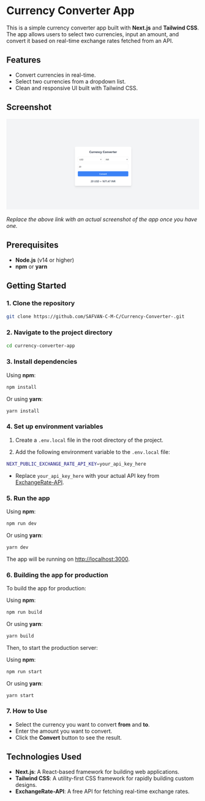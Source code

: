 # Currency Converter App

This is a simple currency converter app built with **Next.js** and **Tailwind CSS**. The app allows users to select two currencies, input an amount, and convert it based on real-time exchange rates fetched from an API.

## Features

- Convert currencies in real-time.
- Select two currencies from a dropdown list.
- Clean and responsive UI built with Tailwind CSS.

## Screenshot

![Currency Converter App](./docs/ScreenShot.png)

*Replace the above link with an actual screenshot of the app once you have one.*

## Prerequisites

- **Node.js** (v14 or higher)
- **npm** or **yarn**

## Getting Started

### 1. Clone the repository

```bash
git clone https://github.com/SAFVAN-C-M-C/Currency-Converter-.git
```

### 2. Navigate to the project directory

```bash
cd currency-converter-app
```

### 3. Install dependencies

Using **npm**:

```bash
npm install
```

Or using **yarn**:

```bash
yarn install
```

### 4. Set up environment variables

1. Create a `.env.local` file in the root directory of the project.

2. Add the following environment variable to the `.env.local` file:

```bash
NEXT_PUBLIC_EXCHANGE_RATE_API_KEY=your_api_key_here
```

- Replace `your_api_key_here` with your actual API key from [ExchangeRate-API](https://www.exchangerate-api.com/).

### 5. Run the app

Using **npm**:

```bash
npm run dev
```

Or using **yarn**:

```bash
yarn dev
```

The app will be running on [http://localhost:3000](http://localhost:3000).

### 6. Building the app for production

To build the app for production:

Using **npm**:

```bash
npm run build
```

Or using **yarn**:

```bash
yarn build
```

Then, to start the production server:

Using **npm**:

```bash
npm run start
```

Or using **yarn**:

```bash
yarn start
```

### 7. How to Use

- Select the currency you want to convert **from** and **to**.
- Enter the amount you want to convert.
- Click the **Convert** button to see the result.

## Technologies Used

- **Next.js**: A React-based framework for building web applications.
- **Tailwind CSS**: A utility-first CSS framework for rapidly building custom designs.
- **ExchangeRate-API**: A free API for fetching real-time exchange rates.

